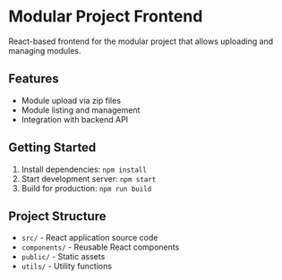 # Modular Project Frontend

React-based frontend for the modular project that allows uploading and managing modules.

## Features

- Module upload via zip files
- Module listing and management
- Integration with backend API

## Getting Started

1. Install dependencies: `npm install`
2. Start development server: `npm start`
3. Build for production: `npm run build`

## Project Structure

- `src/` - React application source code
- `components/` - Reusable React components
- `public/` - Static assets
- `utils/` - Utility functions